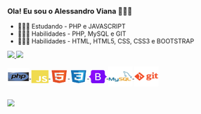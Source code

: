 ### Ola! Eu sou o Alessandro Viana 🙋🏻‍♂️

- 👨🏻‍🎓 Estudando - PHP e JAVASCRIPT
- 👩🏻‍💻 Habilidades - PHP, MySQL e GIT
- 👩🏻‍💻 Habilidades - HTML, HTML5, CSS, CSS3 e BOOTSTRAP

<div>
  <a href="https://github.com/adrianmuniz">
  <img height="180em" src="https://github-readme-stats.vercel.app/api?username=alessandrovianna&show_icons=true&theme=tokyonight&include_all_commits=true&count_private=true"/>
  <img height="180em" src="https://github-readme-stats.vercel.app/api/top-langs/?username=alessandrovianna&layout=compact&langs_count=7&theme=tokyonight"/>
</div>
  
 <div style="display: inline_block"><br>
   <img align="center" height="40" width="50" src="https://github.com/devicons/devicon/blob/master/icons/php/php-original.svg">
  <img align="center" height="30" width="40" src="https://raw.githubusercontent.com/devicons/devicon/master/icons/javascript/javascript-plain.svg">
  <img align="center" height="30" width="40" src="https://raw.githubusercontent.com/devicons/devicon/master/icons/html5/html5-original.svg">
  <img align="center" height="30" width="40" src="https://raw.githubusercontent.com/devicons/devicon/master/icons/css3/css3-original.svg">
   <img align="center" height="30" width="40" src="https://github.com/devicons/devicon/blob/master/icons/bootstrap/bootstrap-original.svg">
   <img align="center" height="45" width="55" src="https://github.com/devicons/devicon/blob/master/icons/mysql/mysql-original-wordmark.svg">
   <img align="center" height="45" width="55" src="https://github.com/devicons/devicon/blob/master/icons/git/git-plain-wordmark.svg">
</div>
  
  ##
  
  <div>
  <a href="https://www.linkedin.com/in/alessandro-viana-6340b4206/" target="_blank"><img src="https://img.shields.io/badge/-LinkedIn-%230077B5?style=for-the-badge&logo=linkedin&logoColor=white" target="_blank"></a> 
  <div>  


